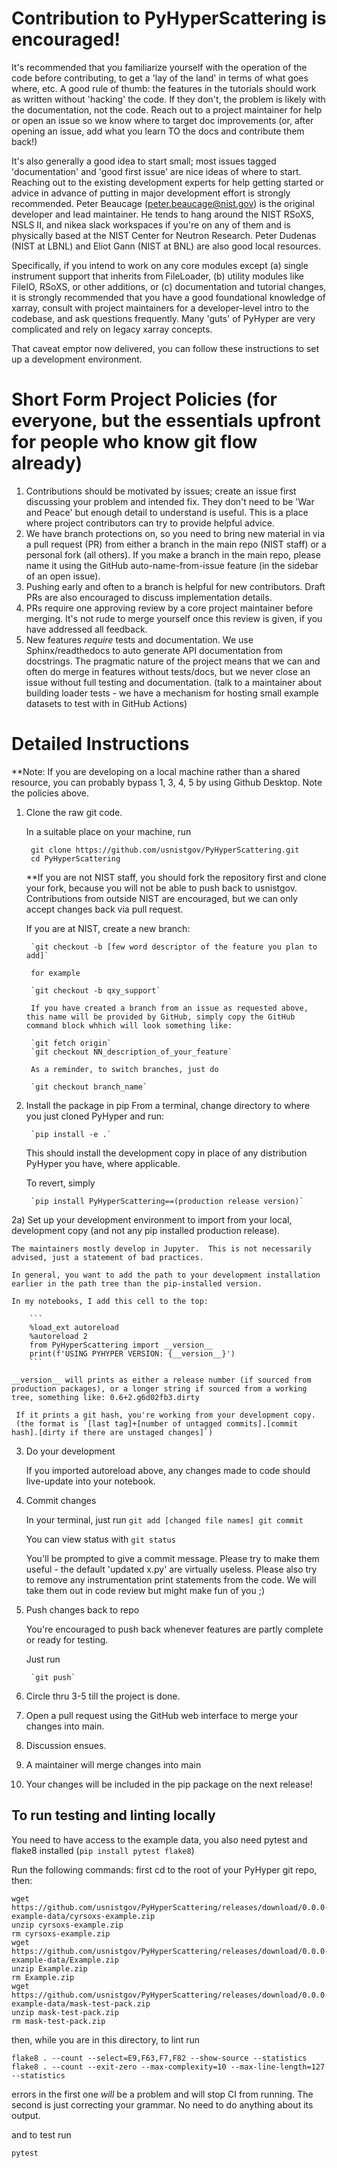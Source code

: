 Contribution to PyHyperScattering is encouraged!
======

It's recommended that you familiarize yourself with the operation of the code before contributing, to get a 'lay of the land' in terms of what goes where, etc.  A good rule of thumb: the features in the tutorials should work as written without 'hacking' the code.  If they don't, the problem is likely with the documentation, not the code.  Reach out to a project maintainer for help or open an issue so we know where to target doc improvements (or, after opening an issue, add what you learn TO the docs and contribute them back!)

It's also generally a good idea to start small; most issues tagged 'documentation' and 'good first issue' are nice ideas of where to start. Reaching out to the existing development experts for help getting started or advice in advance of putting in major development effort is strongly recommended.  Peter Beaucage (peter.beaucage@nist.gov) is the original developer and lead maintainer.  He tends to hang around the NIST RSoXS, NSLS II, and nikea slack workspaces if you're on any of them and is physically based at the NIST Center for Neutron Research.  Peter Dudenas (NIST at LBNL) and Eliot Gann (NIST at BNL) are also good local resources.

Specifically, if you intend to work on any core modules except (a) single instrument support that inherits from FileLoader, (b) utility modules like FileIO, RSoXS, or other additions, or (c) documentation and tutorial changes, it is strongly recommended that you have a good foundational knowledge of xarray, consult with project maintainers for a developer-level intro to the codebase, and ask questions frequently.  Many 'guts' of PyHyper are very complicated and rely on legacy xarray concepts.

That caveat emptor now delivered, you can follow these instructions to set up a development environment.

Short Form Project Policies (for everyone, but the essentials upfront for people who know git flow already)
=========

1.  Contributions should be motivated by issues; create an issue first discussing your problem and intended fix.  They don't need to be 'War and Peace' but enough detail to understand is useful.  This is a place where project contributors can try to provide helpful advice.
2.  We have branch protections on, so you need to bring new material in via a pull request (PR) from either a branch in the main repo (NIST staff) or a personal fork (all others).  If you make a branch in the main repo, please name it using the GitHub auto-name-from-issue feature (in the sidebar of an open issue).
3.  Pushing early and often to a branch is helpful for new contributors.  Draft PRs are also encouraged to discuss implementation details.
4.  PRs require one approving review by a core project maintainer before merging.  It's not rude to merge yourself once this review is given, if you have addressed all feedback.
5.  New features *require* tests and documentation.  We use Sphinx/readthedocs to auto generate API documentation from docstrings.  The pragmatic nature of the project means that we can and often do merge in features without tests/docs, but we never close an issue without full testing and documentation.
	(talk to a maintainer about building loader tests - we have a mechanism for hosting small example datasets to test with in GitHub Actions)
	
Detailed Instructions 
======

**Note: If you are developing on a local machine rather than a shared resource, you can probably bypass 1, 3, 4, 5 by using Github Desktop.  Note the policies above.

1) Clone the raw git code.

	In a suitable place on your machine, run

	    git clone https://github.com/usnistgov/PyHyperScattering.git
	    cd PyHyperScattering

	**If you are not NIST staff, you should fork the repository first and clone your fork, because you will not be able to push back to usnistgov.  Contributions from outside NIST are encouraged, but we can only accept changes back via pull request.
	
	If you are at NIST, create a new branch:
		
		`git checkout -b [few word descriptor of the feature you plan to add]`

		for example

		`git checkout -b qxy_support`
		
		If you have created a branch from an issue as requested above, this name will be provided by GitHub, simply copy the GitHub command block whhich will look something like:
		
		`git fetch origin`
		`git checkout NN_description_of_your_feature`
		
		As a reminder, to switch branches, just do
		
		`git checkout branch_name`
		

2) Install the package in pip
	From a terminal, change directory to where you just cloned PyHyper and run:
		
		`pip install -e .`

	This should install the development copy in place of any distribution PyHyper you have, where applicable.

	To revert, simply
		
		`pip install PyHyperScattering==(production release version)`

2a) Set up your development environment to import from your local, development copy (and not any pip installed production release).

	The maintainers mostly develop in Jupyter.  This is not necessarily advised, just a statement of bad practices.

	In general, you want to add the path to your development installation earlier in the path tree than the pip-installed version.

	In my notebooks, I add this cell to the top:

		```
		%load_ext autoreload
		%autoreload 2
		from PyHyperScattering import __version__
		print(f'USING PYHYPER VERSION: {__version__}')
		```
		
	__version__ will prints as either a release number (if sourced from production packages), or a longer string if sourced from a working tree, something like: 0.6+2.g6d02fb3.dirty

	 If it prints a git hash, you're working from your development copy. 
	 (the format is `[last tag]+[number of untagged commits].[commit hash].[dirty if there are unstaged changes]`)

3) Do your development

	If you imported autoreload above, any changes made to code should live-update into your notebook.

4) Commit changes

	In your terminal, just run
		```
		git add [changed file names]
		git commit
		```

	You can view status with 
		`git status`

	You'll be prompted to give a commit message.  Please try to make them useful - the default 'updated x.py' are virtually useless.
	Please also try to remove any instrumentation print statements from the code. We will take them out in code review but might make fun of you ;)

5) Push changes back to repo

	You're encouraged to push back whenever features are partly complete or ready for testing.

	Just run

		`git push`

6) Circle thru 3-5 till the project is done.

7) Open a pull request using the GitHub web interface to merge your changes into main.

8) Discussion ensues.

9) A maintainer will merge changes into main

10) Your changes will be included in the pip package on the next release!


To run testing and linting locally
----------------------------------

You need to have access to the example data, you also need pytest and flake8 installed (`pip install pytest flake8`)

Run the following commands:
first cd to the root of your PyHyper git repo, then:
```
wget https://github.com/usnistgov/PyHyperScattering/releases/download/0.0.0-example-data/cyrsoxs-example.zip
unzip cyrsoxs-example.zip
rm cyrsoxs-example.zip
wget https://github.com/usnistgov/PyHyperScattering/releases/download/0.0.0-example-data/Example.zip
unzip Example.zip
rm Example.zip
wget https://github.com/usnistgov/PyHyperScattering/releases/download/0.0.0-example-data/mask-test-pack.zip
unzip mask-test-pack.zip
rm mask-test-pack.zip
```
then, while you are in this directory, to lint run
```
flake8 . --count --select=E9,F63,F7,F82 --show-source --statistics
flake8 . --count --exit-zero --max-complexity=10 --max-line-length=127 --statistics
```
errors in the first one *will* be a problem and will stop CI from running.
The second is just correcting your grammar.  No need to do anything about its output.

and to test run
```
pytest
```

